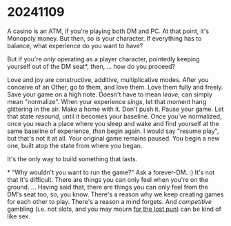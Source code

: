 # 20241109

A casino is an ATM, if you're playing both DM and PC. At that point, it's Monopoly money. But then, so is your character. If everything has to balance, what experience do you want to have?

But if you're _only_ operating as a player character, pointedly keeping yourself out of the DM seat\*, then, ... how do you proceed?

Love and joy are constructive, additive, multiplicative modes. After you conceive of an Other, go to them, and love them. Love them fully and freely. Save your game on a high note. Doesn't have to mean _leave_; can simply mean "normalize". When your experience _sings_, let that moment hang glittering in the air. Make a home with it. Don't push it. Pause your game. Let that state _resound_, until it becomes your baseline. Once you've normalized, once you reach a place where you sleep and wake and find yourself at the same baseline of experience, _then_ begin again. I would say "resume play", but that's not it at all. Your original game remains paused. You begin a new one, built atop the state from where you began.

It's the only way to build something that lasts.

\* "Why wouldn't you want to run the game?" Ask a forever-DM. :) It's not that it's difficult. There are things you can only feel when you're on the ground. ... Having said that, there are things you can only feel from the DM's seat too, so, you know. There's a reason why we keep creating games for each other to play. There's a reason a mind forgets. And _competitive_ gambling (i.e. not slots, and you may mourn [for the lost pun](08/)) can be kind of like sex.
